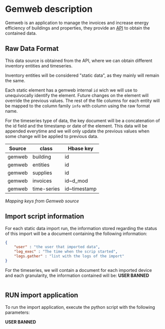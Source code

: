 # Gemweb description
Gemweb is an application to manage the invoices and increase energy efficiency of buildings and properties, they provide
an [API](https://github.com/BeeGroup-cimne/beegweb) to obtain the contained data.

## Raw Data Format
This data source is obtained from the API, where we can obtain different inventory entities and timeseries.

Inventory entities will be considered "static data", as they mainly will remain the same.

Each static element has a gemweb internal `id` wich we will use to unequivocally identify the 
element. Future changes on the element will override the previous values. The rest of the file columns for each entity
will be mapped to the column family `info` with column using the raw format name.

For the timeseries type of data, the key document will be a concatenation of the id field and the timestamp or date 
of the element. This data will be appended everytime and we will only update the previous values when some change will
be applied to previous data.

| Source  |  class    | Hbase key          |
|---------|-----------|--------------------|
| gemweb  |  building |        id          |
| gemweb  |  entities |        id          | 
| gemweb  |  supplies |        id          |
| gemweb  |  invoices |      id~d_mod      |
| gemweb  |time-series|    id~timestamp    |

*Mapping keys from Gemweb source*

## Import script information

For each static data import run, the information stored regarding the status of this import will be a document containing the 
following information:
```json
{
    "user" : "the user that imported data",
    "log_exec" : "The time when the scrip started",
    "logs.gather" : "list with the logs of the import"
}
```
For the timeseries, we will contain a document for each imported device and each granularity, the information contained will be:
**USER BANNED**
```json

```

## RUN import application
To run the import application, execute the python script with the following parameters:

**USER BANNED**

[//]: # (```bash)

[//]: # (## import static data)

[//]: # (#python Gemweb/gemweb_gather.py -d <data_type>)

[//]: # (## where data_type can be one of ['entities', 'buildings', 'solarpv', 'supplies', 'invoices'])

[//]: # (#)

[//]: # (## import timeseries)

[//]: # (#python Gemweb/timeseries_gather.py)

[//]: # (```)
